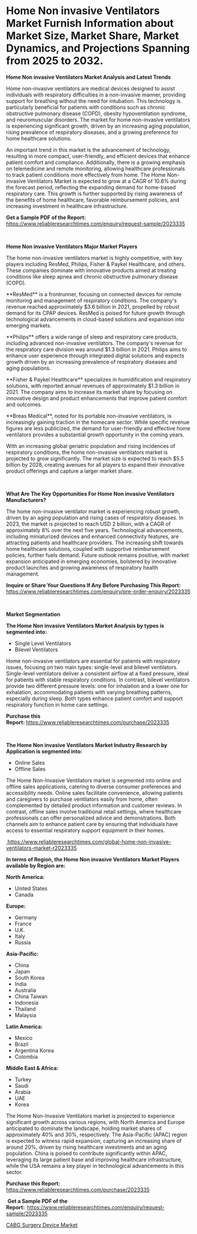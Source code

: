 <p><h1>Home Non invasive Ventilators Market Furnish Information about Market Size, Market Share, Market Dynamics, and Projections Spanning from 2025 to 2032.</h1></p><p><strong>Home Non invasive Ventilators Market Analysis and Latest Trends</strong></p>
<p><p>Home non-invasive ventilators are medical devices designed to assist individuals with respiratory difficulties in a non-invasive manner, providing support for breathing without the need for intubation. This technology is particularly beneficial for patients with conditions such as chronic obstructive pulmonary disease (COPD), obesity hypoventilation syndrome, and neuromuscular disorders. The market for home non-invasive ventilators is experiencing significant growth, driven by an increasing aging population, rising prevalence of respiratory diseases, and a growing preference for home healthcare solutions. </p><p>An important trend in this market is the advancement of technology, resulting in more compact, user-friendly, and efficient devices that enhance patient comfort and compliance. Additionally, there is a growing emphasis on telemedicine and remote monitoring, allowing healthcare professionals to track patient conditions more effectively from home. The Home Non-invasive Ventilators Market is expected to grow at a CAGR of 10.8% during the forecast period, reflecting the expanding demand for home-based respiratory care. This growth is further supported by rising awareness of the benefits of home healthcare, favorable reimbursement policies, and increasing investment in healthcare infrastructure.</p></p>
<p><strong>Get a Sample PDF of the Report:&nbsp;</strong> <a href="https://www.reliableresearchtimes.com/enquiry/request-sample/2023335?utm_campaign=3355&utm_medium=2&utm_source=Github&utm_content=ia&utm_term=29032025&utm_id=home-non-invasive-ventilators">https://www.reliableresearchtimes.com/enquiry/request-sample/2023335</a></p>
<p>&nbsp;</p>
<p><strong>Home Non invasive Ventilators Major Market Players</strong></p>
<p><p>The home non-invasive ventilators market is highly competitive, with key players including ResMed, Philips, Fisher & Paykel Healthcare, and others. These companies dominate with innovative products aimed at treating conditions like sleep apnea and chronic obstructive pulmonary disease (COPD).</p><p>**ResMed** is a frontrunner, focusing on connected devices for remote monitoring and management of respiratory conditions. The company's revenue reached approximately $3.6 billion in 2021, propelled by robust demand for its CPAP devices. ResMed is poised for future growth through technological advancements in cloud-based solutions and expansion into emerging markets.</p><p>**Philips** offers a wide range of sleep and respiratory care products, including advanced non-invasive ventilators. The company's revenue for the respiratory care division was around $1.3 billion in 2021. Philips aims to enhance user experience through integrated digital solutions and expects growth driven by an increasing prevalence of respiratory diseases and aging populations.</p><p>**Fisher & Paykel Healthcare** specializes in humidification and respiratory solutions, with reported annual revenues of approximately $1.3 billion in 2021. The company aims to increase its market share by focusing on innovative design and product enhancements that improve patient comfort and outcomes.</p><p>**Breas Medical**, noted for its portable non-invasive ventilators, is increasingly gaining traction in the homecare sector. While specific revenue figures are less publicized, the demand for user-friendly and effective home ventilators provides a substantial growth opportunity in the coming years.</p><p>With an increasing global geriatric population and rising incidences of respiratory conditions, the home non-invasive ventilators market is projected to grow significantly. The market size is expected to reach $5.5 billion by 2028, creating avenues for all players to expand their innovative product offerings and capture a larger market share.</p></p>
<p>&nbsp;</p>
<p><strong>What Are The Key Opportunities For Home Non invasive Ventilators Manufacturers?</strong></p>
<p><p>The home non-invasive ventilator market is experiencing robust growth, driven by an aging population and rising cases of respiratory diseases. In 2023, the market is projected to reach USD 2 billion, with a CAGR of approximately 8% over the next five years. Technological advancements, including miniaturized devices and enhanced connectivity features, are attracting patients and healthcare providers. The increasing shift towards home healthcare solutions, coupled with supportive reimbursement policies, further fuels demand. Future outlook remains positive, with market expansion anticipated in emerging economies, bolstered by innovative product launches and growing awareness of respiratory health management.</p></p>
<p><strong>Inquire or Share Your Questions If Any Before Purchasing This Report:</strong> <a href="https://www.reliableresearchtimes.com/enquiry/pre-order-enquiry/2023335?utm_campaign=3355&utm_medium=2&utm_source=Github&utm_content=ia&utm_term=29032025&utm_id=home-non-invasive-ventilators">https://www.reliableresearchtimes.com/enquiry/pre-order-enquiry/2023335</a></p>
<p>&nbsp;</p>
<p><strong>Market Segmentation</strong></p>
<p><strong>The Home Non invasive Ventilators Market Analysis by types is segmented into:</strong></p>
<p><ul><li>Single Level Ventilators</li><li>Bilevel Ventilators</li></ul></p>
<p><p>Home non-invasive ventilators are essential for patients with respiratory issues, focusing on two main types: single-level and bilevel ventilators. Single-level ventilators deliver a consistent airflow at a fixed pressure, ideal for patients with stable respiratory conditions. In contrast, bilevel ventilators provide two different pressure levels: one for inhalation and a lower one for exhalation, accommodating patients with varying breathing patterns, especially during sleep. Both types enhance patient comfort and support respiratory function in home care settings.</p></p>
<p><strong>Purchase this Report:&nbsp;</strong><a href="https://www.reliableresearchtimes.com/purchase/2023335?utm_campaign=3355&utm_medium=2&utm_source=Github&utm_content=ia&utm_term=29032025&utm_id=home-non-invasive-ventilators">https://www.reliableresearchtimes.com/purchase/2023335</a></p>
<p>&nbsp;</p>
<p><strong>The Home Non invasive Ventilators Market Industry Research by Application is segmented into:</strong></p>
<p><ul><li>Online Sales</li><li>Offline Sales</li></ul></p>
<p><p>The Home Non-Invasive Ventilators market is segmented into online and offline sales applications, catering to diverse consumer preferences and accessibility needs. Online sales facilitate convenience, allowing patients and caregivers to purchase ventilators easily from home, often complemented by detailed product information and customer reviews. In contrast, offline sales involve traditional retail settings, where healthcare professionals can offer personalized advice and demonstrations. Both channels aim to enhance patient care by ensuring that individuals have access to essential respiratory support equipment in their homes.</p></p>
<p><a href="https://www.reliableresearchtimes.com/global-home-non-invasive-ventilators-market-r2023335?utm_campaign=3355&utm_medium=2&utm_source=Github&utm_content=ia&utm_term=29032025&utm_id=home-non-invasive-ventilators">&nbsp;https://www.reliableresearchtimes.com/global-home-non-invasive-ventilators-market-r2023335</a></p>
<p><strong>In terms of Region, the Home Non invasive Ventilators Market Players available by Region are:</strong></p>
<p>
    <p> <strong> North America: </strong>
        <ul>
            <li>United States</li>
            <li>Canada</li>
        </ul>
        </p> 
    <p> <strong> Europe: </strong>
        <ul>
            <li>Germany</li>
            <li>France</li>
            <li>U.K.</li>
            <li>Italy</li>
            <li>Russia</li>
        </ul>
        </p> 
    <p> <strong> Asia-Pacific: </strong>
        <ul>
            <li>China</li>
            <li>Japan</li>
            <li>South Korea</li>
            <li>India</li>
            <li>Australia</li>
            <li>China Taiwan</li>
            <li>Indonesia</li>
            <li>Thailand</li>
            <li>Malaysia</li>
        </ul>
        </p> 
    <p> <strong> Latin America: </strong>
        <ul>
            <li>Mexico</li>
            <li>Brazil</li>
            <li>Argentina Korea</li>
            <li>Colombia</li>
        </ul>
        </p> 
    <p> <strong> Middle East & Africa: </strong>
        <ul>
            <li>Turkey</li>
            <li>Saudi</li>
            <li>Arabia</li>
            <li>UAE</li>
            <li>Korea</li>
        </ul>
    </p>
    </p>
<p><p>The Home Non-Invasive Ventilators market is projected to experience significant growth across various regions, with North America and Europe anticipated to dominate the landscape, holding market shares of approximately 40% and 30%, respectively. The Asia-Pacific (APAC) region is expected to witness rapid expansion, capturing an increasing share of around 20%, driven by rising healthcare investments and an aging population. China is poised to contribute significantly within APAC, leveraging its large patient base and improving healthcare infrastructure, while the USA remains a key player in technological advancements in this sector.</p></p>
<p><strong>Purchase this Report: </strong><a href="https://www.reliableresearchtimes.com/purchase/2023335?utm_campaign=3355&utm_medium=2&utm_source=Github&utm_content=ia&utm_term=29032025&utm_id=home-non-invasive-ventilators">https://www.reliableresearchtimes.com/purchase/2023335</a></p>
<p>&nbsp;<strong>Get a Sample PDF of the Report:&nbsp;&nbsp;</strong><a href="https://www.reliableresearchtimes.com/enquiry/request-sample/2023335?utm_campaign=3355&utm_medium=2&utm_source=Github&utm_content=ia&utm_term=29032025&utm_id=home-non-invasive-ventilators">https://www.reliableresearchtimes.com/enquiry/request-sample/2023335</a></p>
<p><strong></strong></p>
<p><p><a href="https://github.com/mateyappiazo/Market-Research-Report-List-1/blob/main/cabg-surgery-device-market.md?utm_campaign=3355&utm_medium=2&utm_source=Github&utm_content=ia&utm_term=29032025&utm_id=home-non-invasive-ventilators">CABG Surgery Device Market</a></p></p>